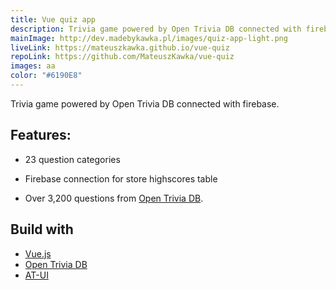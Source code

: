 ```yaml
---
title: Vue quiz app
description: Trivia game powered by Open Trivia DB connected with firebase.
mainImage: http://dev.madebykawka.pl/images/quiz-app-light.png
liveLink: https://mateuszkawka.github.io/vue-quiz
repoLink: https://github.com/MateuszKawka/vue-quiz
images: aa
color: "#6190E8"
---
```


Trivia game powered by Open Trivia DB connected with firebase.

## Features:

* 23 question categories

* Firebase connection for store highscores table

* Over 3,200 questions from [Open Trivia DB](https://opentdb.com/).


## Build with

 * [Vue.js](https://vuejs.org/)
 * [Open Trivia DB](https://opentdb.com/)
 * [AT-UI](https://at-ui.github.io/at-ui/#/en)